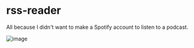 # rss-reader

All because I didn't want to make a Spotify account to listen to a podcast.

![image](https://github.com/user-attachments/assets/33c6ae75-1520-4247-9b9f-446a6d4e89e0)
